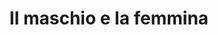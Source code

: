 ---
layout: post
title: Il maschio e la femmina
director: Jean-Luc Godard
year: 1966
cover: il-maschio-e-la-femmina.jpg
local_cover: true
---